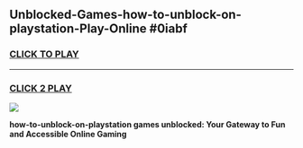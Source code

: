 
## Unblocked-Games-how-to-unblock-on-playstation-Play-Online #0iabf
<h3>
<a href="https://news.freeplayer.one?title=how-to-unblock-on-playstation&ref=3">CLICK TO PLAY</a></h3>
<hr>

<h3>
<a href="https://news.freeplayer.one?title=how-to-unblock-on-playstation&ref=3">CLICK 2 PLAY</a>
  
</h3>

<a href="https://news.freeplayer.one?title=how-to-unblock-on-playstation&ref=3"><img src="https://clearcache.store/games.png"></a>


**how-to-unblock-on-playstation games unblocked: Your Gateway to Fun and Accessible Online Gaming**
